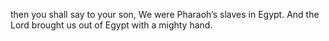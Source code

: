 then you shall say to your son, We were Pharaoh’s slaves in Egypt. And the Lord brought us out of Egypt with a mighty hand.
